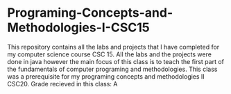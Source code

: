 # Programing-Concepts-and-Methodologies-I-CSC15
This repository contains all the labs and projects that I have completed for my computer science course CSC 15. All the labs and the projects were done in java however the main focus of this class is to teach the first part of the fundamentals of computer programing and methodologies. This class was a prerequisite for my programing concepts and methodologies II CSC20. Grade recieved in this class: A
